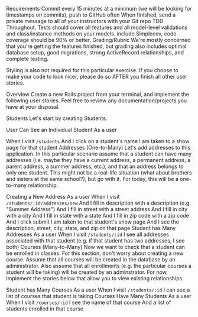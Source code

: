 Requirements
Commit every 15 minutes at a minimum (we will be looking for timestamps on commits), push to GitHub often
When finished, send a private message to all of your instructors with your Git repo
TDD Throughout. Tests should cover all features and all model-level validations and class/instance methods on your models.
include Simplecov, code coverage should be 90% or better.
Grading/Rubric
We're mostly concerned that you're getting the features finished, but grading also includes optimal database setup, good migrations, strong ActiveRecord relationships, and complete testing.

Styling is also not required for this particular exercise. If you choose to make your code to look nicer, please do so AFTER you finish all other user stories.

Overview
Create a new Rails project from your terminal, and implement the following user stories. Feel free to review any documentation/projects you have at your disposal.

Students
Let's start by creating Students.

User Can See an Individual Student
As a user
<!-- When I visit `/students/:id`
I see the name of a student
User Can See a List of Students
As a user
When I visit `/students`
I see a list of student names
User Can Create a Student
As a user -->
<!-- When I visit `/students/new`
And I fill in name
And I click submit
I am on the student show page
And I see that student's name -->
<!-- User Can Edit a Student
As a user
When I visit `/students/:id/edit`
And I enter a new name
And I click submit
I am on the student show page
And I can see that student's new name -->
<!-- User Can Delete a Student
As a user
When I visit `/students`
And I click "Delete" next to a student's name
I see the students index
And that student's name is no longer on the page -->
<!-- Navigation
As a user
When I visit any page
I see links to see a list of all students, or create a new student
As a user -->
When I visit `/students`
And I click on a student's name
I am taken to a show page for that student
Addresses (One-to-Many)
Let's add addresses to this application. In this particular scenario assume that a student can have many addresses (i.e. maybe they have a current address, a permanent address, a parent address, a summer address, etc.), and that an address belongs to only one student. This might not be a real-life situation (what about brothers and sisters at the same school?), but go with it. For today, this will be a one-to-many relationship.

Creating a New Address
As a user
When I visit `/students/:id/addresses/new`
And I fill in description with a description (e.g. "Summer Address")
And I fill in street with a street address
And I fill in city with a city
And I fill in state with a state
And I fill in zip code with a zip code
And I click submit
I am taken to that student's show page
And I see the description, street, city, state, and zip on that page
Student has Many Addresses
As a user
When I visit `/students/:id`
I see all addresses associated with that student (e.g. if that student has two addresses, I see both)
Courses (Many-to-Many)
Now we want to check that a student can be enrolled in classes. For this section, don't worry about creating a new course. Assume that all courses will be created in the database by an administrator. Also assume that all enrollments (e.g. the particular courses a student will be taking) will be created by an adminstrator. For now, implement the stories below that allow you to view existing relationships.

Student has Many Courses
As a user
When I visit `/students/:id`
I can see a list of courses that student is taking
Courses Have Many Students
As a user
When I visit `/courses/:id`
I see the name of that course
And a list of students enrolled in that course
